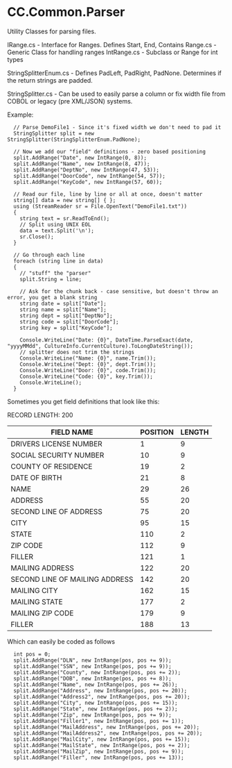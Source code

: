 CC.Common.Parser
================

Utility Classes for parsing files.

IRange.cs - Interface for Ranges. Defines Start, End, Contains
Range.cs - Generic Class for handling ranges
IntRange.cs - Subclass or Range for int types

StringSplitterEnum.cs - Defines PadLeft, PadRight, PadNone. Determines if the return strings are padded.

StringSplitter.cs - Can be used to easily parse a column or fix width file from COBOL or legacy (pre XML/JSON) systems.

Example:
```
  // Parse DemoFile1 - Since it's fixed width we don't need to pad it
  StringSplitter split = new StringSplitter(StringSplitterEnum.PadNone);

  // Now we add our "field" definitions - zero based positioning
  split.AddRange("Date", new IntRange(0, 8));
  split.AddRange("Name", new IntRange(8, 47));
  split.AddRange("DeptNo", new IntRange(47, 53));
  split.AddRange("DoorCode", new IntRange(54, 57));
  split.AddRange("KeyCode", new IntRange(57, 60));

  // Read our file, line by line or all at once, doesn't matter
  string[] data = new string[] { };
  using (StreamReader sr = File.OpenText("DemoFile1.txt"))
  {
    string text = sr.ReadToEnd();
    // Split using UNIX EOL
    data = text.Split('\n');
    sr.Close();
  }

  // Go through each line
  foreach (string line in data)
  {
    // "stuff" the "parser"
    split.String = line;

    // Ask for the chunk back - case sensitive, but doesn't throw an error, you get a blank string
    string date = split["Date"];
    string name = split["Name"];
    string dept = split["DeptNo"];
    string code = split["DoorCode"];
    string key = split["KeyCode"];

    Console.WriteLine("Date: {0}", DateTime.ParseExact(date, "yyyyMMdd", CultureInfo.CurrentCulture).ToLongDateString());
    // splitter does not trim the strings
    Console.WriteLine("Name: {0}", name.Trim());
    Console.WriteLine("Dept: {0}", dept.Trim());
    Console.WriteLine("Door: {0}", code.Trim());
    Console.WriteLine("Code: {0}", key.Trim());
    Console.WriteLine();
  }
```

Sometimes you get field definitions that look like this:

RECORD LENGTH:  200   
    
FIELD NAME|POSITION|LENGTH
----------|--------|------
DRIVERS LICENSE NUMBER|1|9
SOCIAL SECURITY NUMBER|10|9
COUNTY OF RESIDENCE|19|2
DATE OF BIRTH|21|8
NAME|29|26
ADDRESS|55|20
SECOND LINE OF ADDRESS|75|20
CITY|95|15
STATE|110|2
ZIP CODE|112|9
FILLER|121|1
MAILING ADDRESS|122|20
SECOND LINE OF MAILING ADDRESS|142|20
MAILING CITY|162|15
MAILING STATE|177|2
MAILING ZIP CODE|179|9
FILLER|188|13

Which can easily be coded as follows

```
  int pos = 0;
  split.AddRange("DLN", new IntRange(pos, pos += 9));
  split.AddRange("SSN", new IntRange(pos, pos += 9));
  split.AddRange("County", new IntRange(pos, pos += 2));
  split.AddRange("DOB", new IntRange(pos, pos += 8));
  split.AddRange("Name", new IntRange(pos, pos += 26));
  split.AddRange("Address", new IntRange(pos, pos += 20));
  split.AddRange("Address2", new IntRange(pos, pos += 20));
  split.AddRange("City", new IntRange(pos, pos += 15));
  split.AddRange("State", new IntRange(pos, pos += 2));
  split.AddRange("Zip", new IntRange(pos, pos += 9));
  split.AddRange("Filler1", new IntRange(pos, pos += 1));
  split.AddRange("MailAddress", new IntRange(pos, pos += 20));
  split.AddRange("MailAddress2", new IntRange(pos, pos += 20));
  split.AddRange("MailCity", new IntRange(pos, pos += 15));
  split.AddRange("MailState", new IntRange(pos, pos += 2));
  split.AddRange("MailZip", new IntRange(pos, pos += 9));
  split.AddRange("Filler", new IntRange(pos, pos += 13));
```